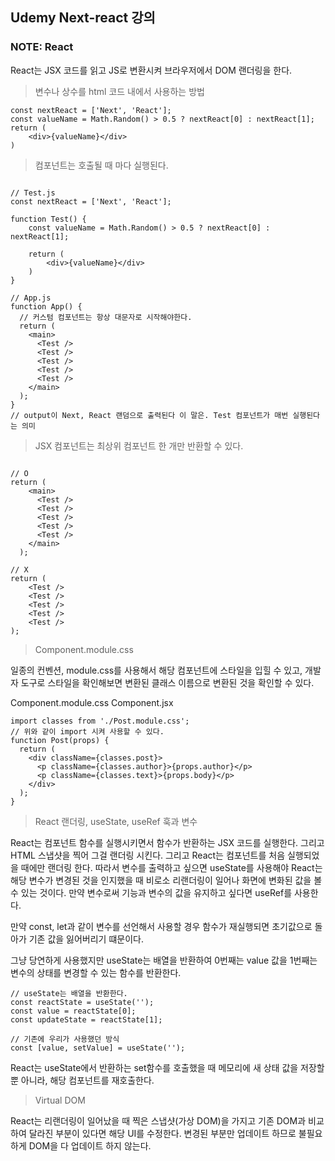 ## Udemy Next-react 강의

### NOTE: React

React는 JSX 코드를 읽고 JS로 변환시켜 브라우저에서 DOM 랜더링을 한다.

> 변수나 상수를 html 코드 내에서 사용하는 방법

```JS
const nextReact = ['Next', 'React'];
const valueName = Math.Random() > 0.5 ? nextReact[0] : nextReact[1];
return (
    <div>{valueName}</div>
)
```

> 컴포넌트는 호출될 때 마다 실행된다.

```JS

// Test.js
const nextReact = ['Next', 'React'];

function Test() {
    const valueName = Math.Random() > 0.5 ? nextReact[0] : nextReact[1];

    return (
        <div>{valueName}</div>
    )
}

// App.js
function App() {
  // 커스텀 컴포넌트는 항상 대문자로 시작해야한다.
  return (
    <main>
      <Test />
      <Test />
      <Test />
      <Test />
      <Test />
    </main>
  );
}
// output이 Next, React 랜덤으로 출력된다 이 말은. Test 컴포넌트가 매번 실행된다는 의미
```

> JSX 컴포넌트는 최상위 컴포넌트 한 개만 반환할 수 있다.

```JS

// O
return (
    <main>
      <Test />
      <Test />
      <Test />
      <Test />
      <Test />
    </main>
  );

// X
return (
    <Test />
    <Test />
    <Test />
    <Test />
    <Test />
);
```

> Component.module.css

일종의 컨벤션, module.css를 사용해서 해당 컴포넌트에 스타일을 입힐 수 있고, 개발자 도구로 스타일을 확인해보면 변환된 클래스 이름으로 변환된 것을 확인할 수 있다.

Component.module.css
Component.jsx

```JS
import classes from './Post.module.css';
// 위와 같이 import 시켜 사용할 수 있다.
function Post(props) {
  return (
    <div className={classes.post}>
      <p className={classes.author}>{props.author}</p>
      <p className={classes.text}>{props.body}</p>
    </div>
  );
}
```

> React 랜더링, useState, useRef 훅과 변수

React는 컴포넌트 함수를 실행시키면서 함수가 반환하는 JSX 코드를 실행한다. 그리고 HTML 스냅샷을 찍어 그걸 랜더링 시킨다.
그리고 React는 컴포넌트를 처음 실행되었을 때에만 랜더링 한다.
따라서 변수를 출력하고 싶으면 useState를 사용해야 React는 해당 변수가 변경된 것을 인지했을 때 비로소 리랜더링이 일어나 화면에 변화된 값을 볼 수 있는 것이다. 만약 변수로써 기능과 변수의 값을 유지하고 싶다면 useRef를 사용한다.

만약 const, let과 같이 변수를 선언해서 사용할 경우 함수가 재실행되면 초기값으로 돌아가 기존 값을 잃어버리기 떄문이다.

그냥 당연하게 사용했지만 useState는 배열을 반환하여 0번째는 value 값을 1번째는 변수의 상태를 변경할 수 있는 함수를 반환한다.

```JS
// useState는 배열을 반환한다.
const reactState = useState('');
const value = reactState[0];
const updateState = reactState[1];

// 기존에 우리가 사용했던 방식
const [value, setValue] = useState('');

```

React는 useState에서 반환하는 set함수를 호출했을 때 메모리에 새 상태 값을 저장할 뿐 아니라, 해당 컴포넌트를 재호출한다.

> Virtual DOM

React는 리랜더링이 일어났을 때 찍은 스냅샷(가상 DOM)을 가지고 기존 DOM과 비교하여 달라진 부분이 있다면 해당 UI를 수정한다.
변경된 부분만 업데이트 하므로 불필요하게 DOM을 다 업데이트 하지 않는다.
